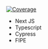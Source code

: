 [![Coverage](https://github.com/oseiasal/fipe_historico/actions/workflows/pull_request.yml/badge.svg?branch=master)](https://github.com/oseiasal/fipe_historico/actions/workflows/pull_request.yml)



- Next JS
- Typescript
- Cypress
- FIPE